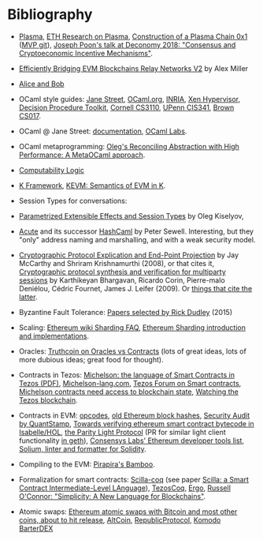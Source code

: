 # Bibliography

* [Plasma](http://plasma.io),
  [ETH Research on Plasma](https://ethresear.ch/search?q=plasma),
  [Construction of a Plasma Chain 0x1](https://blog.omisego.network/construction-of-a-plasma-chain-0x1-614f6ebd1612) ([MVP git](https://github.com/omisego/plasma-mvp.git)),
  [Joseph Poon's talk at Deconomy 2018: "Consensus and Cryptoeconomic Incentive Mechanisms"](https://youtu.be/nZKdy7kZGBc).

* [Efficiently Bridging EVM Blockchains Relay Networks V2](https://blog.gridplus.io/efficiently-bridging-evm-blockchains-8421504e9ced) by Alex Miller

* [Alice and Bob](https://en.wikipedia.org/wiki/Alice_and_Bob)

* OCaml style guides:
 [Jane Street](https://opensource.janestreet.com/standards/),
 [OCaml.org](https://ocaml.org/learn/tutorials/guidelines.html),
 [INRIA](https://caml.inria.fr/resources/doc/guides/guidelines.en.html),
 [Xen Hypervisor](https://wiki.xenproject.org/wiki/OCaml_Best_Practices_for_Developers),
 [Decision Procedure Toolkit](http://dpt.sourceforge.net/conventions.html),
 [Cornell CS3110](https://www.cs.cornell.edu/courses/cs3110/2011sp/Handouts/style.htm),
 [UPenn CIS341](https://www.seas.upenn.edu/~cis341/current/programming_style.shtml),
 [Brown CS017](https://cs.brown.edu/courses/cs017/content/docs/ocaml-style.pdf).

* OCaml @ Jane Street:
 [documentation](https://ocaml.janestreet.com/ocaml-core/latest/doc/index.html),
 [OCaml Labs](http://ocamllabs.io/).

* OCaml metaprogramming:
 [Oleg's Reconciling Abstraction with High Performance: A MetaOCaml approach](https://www.nowpublishers.com/article/Details/PGL-038).

* [Computability Logic](http://www.csc.villanova.edu/~japaridz/CL/)

* [K Framework](http://www.kframework.org/index.php/Main_Page),
  [KEVM: Semantics of EVM in K](https://github.com/kframework/evm-semantics).

* Session Types for conversations:
 * [Parametrized Extensible Effects and Session Types](http://okmij.org/ftp/Haskell/extensible/param-eff.pdf)
   by Oleg Kiselyov,
 * [Acute](http://www.cl.cam.ac.uk/~pes20/acute/) and its successor
   [HashCaml](http://www.cl.cam.ac.uk/~pes20/hashcaml/) by Peter Sewell.
   Interesting, but they "only" address naming and marshalling,
   and with a weak security model.
 * [Cryptographic Protocol Explication and End-Point Projection](https://cs.brown.edu/~sk/Publications/Papers/Published/mk-crypto-prot-expl-epp/)
   by Jay McCarthy and Shriram Krishnamurthi (2008), or that cites it,
   [Cryptographic protocol synthesis and verification for multiparty sessions](https://www.microsoft.com/en-us/research/wp-content/uploads/2017/01/cryptographic-protocol-synthesis-and-verification-for-multiparty-sessions-csf09.pdf)
   by Karthikeyan Bhargavan, Ricardo Corin, Pierre-malo Deniélou, Cédric Fournet, James J. Leifer (2009).
   Or [things that cite the latter](http://citeseerx.ist.psu.edu/showciting?doi=10.1.1.156.187).

* Byzantine Fault Tolerance:
 [Papers selected by Rick Dudley](https://medium.com/@AFDudley/byzantine-fault-tolerant-consensus-papers-1b4b47d27463) (2015)

* Scaling:
 [Ethereum wiki Sharding FAQ](https://github.com/ethereum/wiki/wiki/Sharding-FAQ),
 [Ethereum Sharding introduction and implementations](https://github.com/ethereum/wiki/wiki/Sharding-introduction-and-implementations).

* Oracles:
 [Truthcoin on Oracles vs Contracts](http://www.truthcoin.info/blog/contracts-oracles-sidechains/)
 (lots of great ideas, lots of more dubious ideas; great food for thought).

* Contracts in Tezos:
  [Michelson: the language of Smart Contracts in Tezos (PDF)](https://www.tezos.com/static/papers/language.pdf),
  [Michelson-lang.com](https://www.michelson-lang.com/),
  [Tezos Forum on Smart contracts](https://forums.tezos.community/c/smart-contracts),
  [Michelson contracts need access to blockchain state](https://gitlab.com/tezos/tezos/issues/158),
  [Watching the Tezos blockchain](https://github.com/MiloDavis/Hacky-OCaml-to-connect-to-Tezos-node).

* Contracts in EVM:
  [opcodes](https://ethereum.stackexchange.com/questions/119/what-opcodes-are-available-for-the-ethereum-evm),
  [old Ethereum block hashes](https://github.com/amiller/ethereum-blockhashes),
  [Security Audit by QuantStamp](https://quantstamp.com/start),
  [Towards verifying ethereum smart contract bytecode in Isabelle/HOL](https://dl.acm.org/citation.cfm?doid=3176245.3167084),
  [the Parity Light Protocol](https://wiki.parity.io/The-Parity-Light-Protocol-%28PIP%29)
  (PR for similar light client functionality [in geth](https://github.com/ethereum/go-ethereum/pull/16534/files)),
  [Consensys Labs' Ethereum developer tools list](https://github.com/ConsenSysLabs/ethereum-developer-tools-list),
  [Solium, linter and formatter for Solidity](https://github.com/duaraghav8/solium).

* Compiling to the EVM:
  [Pirapira's Bamboo](https://github.com/pirapira/bamboo).

* Formalization for smart contracts:
  [Scilla-coq](https://github.com/ilyasergey/scilla-coq)
  (see paper [Scilla: a Smart Contract Intermediate-Level LAnguage](http://ilyasergey.net/papers/scilla-overview.pdf)),
  [TezosCoq](https://github.com/tezos/tezoscoq),
  [Ergo](https://ergo.readthedocs.io/en/latest/Overview.html),
  [Russell O'Connor: "Simplicity: A New Language for Blockchains"](https://arxiv.org/abs/1711.03028).

* Atomic swaps:
  [Ethereum atomic swaps with Bitcoin and most other coins, about to hit release](https://www.reddit.com/r/ethereum/comments/865e0l/ethereum_atomic_swaps_with_bitcoin_and_most_other/),
  [AltCoin](https://github.com/AltCoinExchange/ethatomicswap/),
  [RepublicProtocol](https://github.com/republicprotocol/eth-atomic-swap),
  [Komodo BarterDEX](https://komodoplatform.com/decentralized-exchange/)
